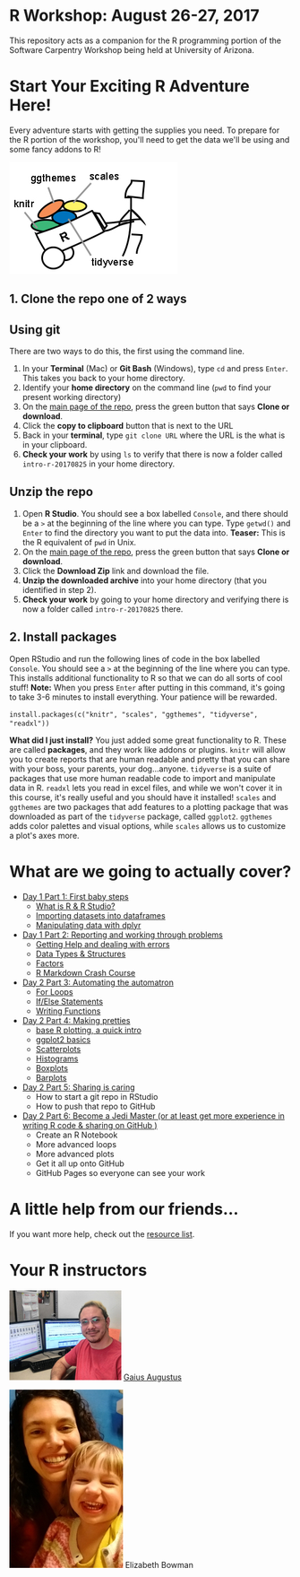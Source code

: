 # R Workshop: August 26-27, 2017

This repository acts as a companion for the R programming portion of the  Software Carpentry Workshop being held at University of Arizona.

# Start Your Exciting R Adventure Here!

Every adventure starts with getting the supplies you need.  To prepare for the R portion of the workshop, you'll need to get the data we'll be using and some fancy addons to R!  

![](plots/tools.jpg)

## 1. Clone the repo one of 2 ways

## Using git

There are two ways to do this, the first using the command line.

1. In your **Terminal** (Mac) or **Git Bash** (Windows), type `cd` and press `Enter`.  This takes you back to your home directory.
2. Identify your **home directory** on the command line (`pwd` to find your present working directory) 
3. On the [main page of the repo](https://github.com/gaiusjaugustus/intro-r-20170825), press the green button that says **Clone or download**.
4. Click the **copy to clipboard** button that is next to the URL
5. Back in your **terminal**, type `git clone URL` where the URL is the what is in your clipboard.
6. **Check your work** by using `ls` to verify that there is now a folder called `intro-r-20170825` in your home directory.


## Unzip the repo

1. Open **R Studio**.  You should see a box labelled `Console`, and there should be a `>` at the beginning of the line where you can type.  Type `getwd()` and `Enter` to find the directory you want to put the data into.  **Teaser:** This is the R equivalent of `pwd` in Unix.
3. On the [main page of the repo](https://github.com/gaiusjaugustus/intro-r-20170825), press the green button that says **Clone or download**.
4. Click the **Download Zip** link and download the file.
5. **Unzip the downloaded archive** into your home directory (that you identified in step 2).
6. **Check your work** by going to your home directory and verifying there is now a folder called `intro-r-20170825` there.


## 2. Install packages

Open RStudio and run the following lines of code in the box labelled `Console`.  You should see a `>` at the beginning of the line where you can type.  This installs additional functionality to R so that we can do all sorts of cool stuff!  **Note:** When you press `Enter` after putting in this command, it's going to take 3-6 minutes to install everything. Your patience will be rewarded.

```
install.packages(c("knitr", "scales", "ggthemes", "tidyverse", "readxl"))
```

**What did I just install?** You just added some great functionality to R.  These are called **packages**, and they work like addons or plugins.  `knitr` will allow you to create reports that are human readable and pretty that you can share with your boss, your parents, your dog...anyone.  `tidyverse` is a suite of packages that use more human readable code to import and manipulate data in R.  `readxl` lets you read in excel files, and while we won't cover it in this course, it's really useful and you should have it installed!  `scales` and `ggthemes` are two packages that add features to a plotting package that was downloaded as part of the `tidyverse` package, called `ggplot2`.  `ggthemes` adds color palettes and visual options, while `scales` allows us to customize a plot's axes more.

# What are we going to actually cover?

* [Day 1 Part 1: First baby steps](01_ImportingData.Rmd)
    * [What is R & R Studio?](01_ImportingData.Rmd#what-is-r)
    * [Importing datasets into dataframes](01_ImportingData.Rmd#reading-in-data)
    * [Manipulating data with dplyr](01_ImportingData.Rmd#dplyr)
* [Day 1 Part 2: Reporting and working through problems](02_HelpDataTypesFactors.Rmd)
     * [Getting Help and dealing with errors](02_HelpDataTypesFactors.Rmd#help-files)
     * [Data Types & Structures](02_HelpDataTypesFactors.Rmd#6-data-types)
     * [Factors](02_HelpDataTypesFactors.Rmd#factors)
     * [R Markdown Crash Course](02_HelpDataTypesFactors.Rmd#r-markdown)
* [Day 2 Part 3: Automating the automatron](03_ForLoopsIfElseFunctions.Rmd)
     * [For Loops](03_ForLoopsIfElseFunctions.Rmd#for-loops)
     * [If/Else Statements](03_ForLoopsIfElseFunctions.Rmd#if-else-statments)
     * [Writing Functions](03_ForLoopsIfElseFunctions.Rmd#functions)
* [Day 2 Part 4: Making pretties](04_Plotting.Rmd)
     * [base R plotting, a quick intro](04_Plotting.Rmd#plotting-is-essential-and-can-be-done-in-base-r)
     * [ggplot2 basics](04_Plotting.Rmd#ggplot2)
     * [Scatterplots](04_Plotting.Rmd#scatterplots)
     * [Histograms](04_Plotting.Rmd#histogram)
     * [Boxplots](04_Plotting.Rmd#boxplot)
     * [Barplots](04_Plotting.Rmd#barplot)
* [Day 2 Part 5: Sharing is caring](05_gitInRStudio.Rmd)
    * How to start a git repo in RStudio
    * How to push that repo to GitHub
* [Day 2 Part 6: Become a Jedi Master (or at least get more experience in writing R code & sharing on GitHub )](exercises/Day2_PM.Rmd)
    * Create an R Notebook
    * More advanced loops
    * More advanced plots
    * Get it all up onto GitHub
    * GitHub Pages so everyone can see your work

# A little help from our friends...

If you want more help, check out the [resource list](resources/CheatSheetsAndResources.Rmd).


# Your R instructors

![](plots/gaius.jpg)
[Gaius Augustus](http://www.gaiusjaugustus.com)

![](plots/lizB.jpg)
Elizabeth Bowman
